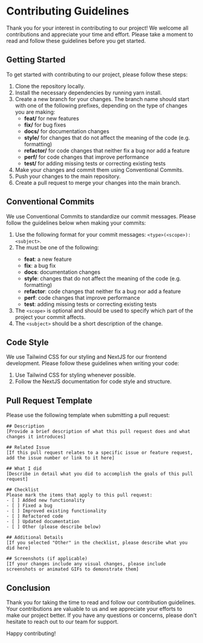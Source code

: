 # Contributing Guidelines

Thank you for your interest in contributing to our project! We welcome all contributions and appreciate your time and effort. Please take a moment to read and follow these guidelines before you get started.

## Getting Started
To get started with contributing to our project, please follow these steps:

1. Clone the repository locally.
2. Install the necessary dependencies by running yarn install.
3. Create a new branch for your changes. The branch name should start with one of the following prefixes, depending on the type of changes you are making:
    - <strong>feat/</strong> for new features
    - <strong>fix/</strong> for bug fixes
    - <strong>docs/</strong> for documentation changes
    - <strong>style/</strong> for changes that do not affect the meaning of the code (e.g. formatting)
    - <strong>refactor/</strong> for code changes that neither fix a bug nor add a feature
    - <strong>perf/</strong> for code changes that improve performance
    - <strong>test/</strong> for adding missing tests or correcting existing tests
4. Make your changes and commit them using Conventional Commits.
5. Push your changes to the main repository.
6. Create a pull request to merge your changes into the main branch.

## Conventional Commits
We use Conventional Commits to standardize our commit messages. Please follow the guidelines below when making your commits:

1. Use the following format for your commit messages: `<type>(<scope>): <subject>`.
2. The <type> must be one of the following:
    - <strong>feat</strong>: a new feature
    - <strong>fix</strong>: a bug fix
    - <strong>docs</strong>: documentation changes
    - <strong>style</strong>: changes that do not affect the meaning of the code (e.g. formatting)
    - <strong>refactor</strong>: code changes that neither fix a bug nor add a feature
    - <strong>perf</strong>: code changes that improve performance
    - <strong>test</strong>: adding missing tests or correcting existing tests
3. The `<scope>` is optional and should be used to specify which part of the project your commit affects.
4. The `<subject>` should be a short description of the change.


## Code Style
We use Tailwind CSS for our styling and NextJS for our frontend development. Please follow these guidelines when writing your code:

1. Use Tailwind CSS for styling whenever possible.
2. Follow the NextJS documentation for code style and structure.

## Pull Request Template
Please use the following template when submitting a pull request:

```
## Description
[Provide a brief description of what this pull request does and what changes it introduces]

## Related Issue
[If this pull request relates to a specific issue or feature request, add the issue number or link to it here]

## What I did
[Describe in detail what you did to accomplish the goals of this pull request]

## Checklist
Please mark the items that apply to this pull request:
- [ ] Added new functionality
- [ ] Fixed a bug
- [ ] Improved existing functionality
- [ ] Refactored code
- [ ] Updated documentation
- [ ] Other (please describe below)

## Additional Details
[If you selected "Other" in the checklist, please describe what you did here]

## Screenshots (if applicable)
[If your changes include any visual changes, please include screenshots or animated GIFs to demonstrate them]
```

## Conclusion

Thank you for taking the time to read and follow our contribution guidelines. Your contributions are valuable to us and we appreciate your efforts to make our project better. If you have any questions or concerns, please don't hesitate to reach out to our team for support.

Happy contributing!
